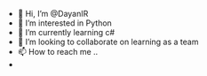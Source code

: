 - 👋 Hi, I’m @DayanIR
- 👀 I’m interested in Python
- 🌱 I’m currently learning c#
- 💞️ I’m looking to collaborate on learning as a team
- 📫 How to reach me ..
- 

<!---
DayanIR/DayanIR is a ✨ special ✨ repository because its `README.md` (this file) appears on your GitHub profile.
You can click the Preview link to take a look at your changes.
--->
